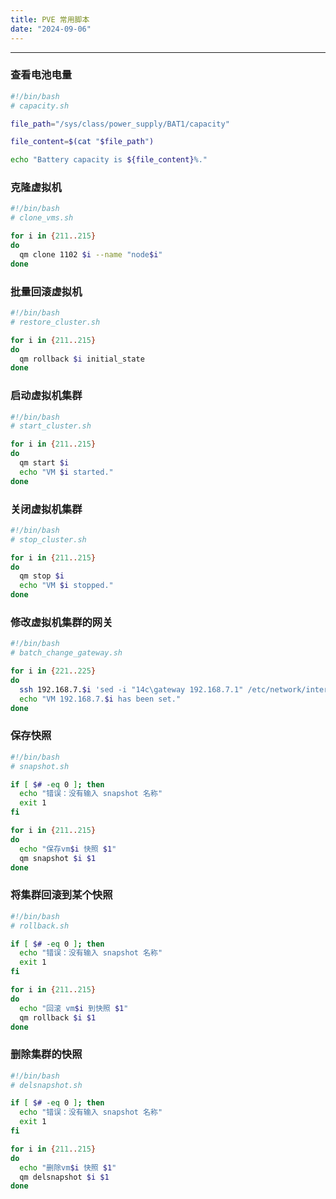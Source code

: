```yaml
---
title: PVE 常用脚本
date: "2024-09-06"
---
```


---

### 查看电池电量

```bash
#!/bin/bash
# capacity.sh

file_path="/sys/class/power_supply/BAT1/capacity"

file_content=$(cat "$file_path")

echo "Battery capacity is ${file_content}%."
```

### 克隆虚拟机

```bash
#!/bin/bash
# clone_vms.sh

for i in {211..215}
do
  qm clone 1102 $i --name "node$i"
done
```

### 批量回滚虚拟机

```bash
#!/bin/bash
# restore_cluster.sh

for i in {211..215}
do
  qm rollback $i initial_state
done
```

### 启动虚拟机集群

```bash
#!/bin/bash
# start_cluster.sh

for i in {211..215}
do
  qm start $i
  echo "VM $i started."
done
```

### 关闭虚拟机集群

```bash
#!/bin/bash
# stop_cluster.sh

for i in {211..215}
do
  qm stop $i
  echo "VM $i stopped."
done
```

### 修改虚拟机集群的网关

```bash
#!/bin/bash
# batch_change_gateway.sh

for i in {221..225}
do
  ssh 192.168.7.$i 'sed -i "14c\gateway 192.168.7.1" /etc/network/interfaces'
  echo "VM 192.168.7.$i has been set."
done
```

### 保存快照

```bash
#!/bin/bash
# snapshot.sh

if [ $# -eq 0 ]; then
  echo "错误：没有输入 snapshot 名称"
  exit 1
fi

for i in {211..215}
do
  echo "保存vm$i 快照 $1"
  qm snapshot $i $1
done
```



### 将集群回滚到某个快照

```bash
#!/bin/bash
# rollback.sh

if [ $# -eq 0 ]; then
  echo "错误：没有输入 snapshot 名称"
  exit 1
fi

for i in {211..215}
do
  echo "回滚 vm$i 到快照 $1"
  qm rollback $i $1
done
```

### 删除集群的快照

```bash
#!/bin/bash
# delsnapshot.sh

if [ $# -eq 0 ]; then
  echo "错误：没有输入 snapshot 名称"
  exit 1
fi

for i in {211..215}
do
  echo "删除vm$i 快照 $1"
  qm delsnapshot $i $1
done
```
